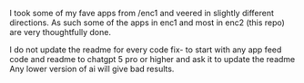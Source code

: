 
I took some of my fave apps from /enc1 and veered in slightly different directions. As such some of the apps in enc1 and most in enc2 (this repo) are very thoughtfully done. 

I do not update the readme for every code fix- to start with any app feed code and readme  to chatgpt 5 pro or higher and ask it to update the readme Any lower version of ai will give bad results. 
